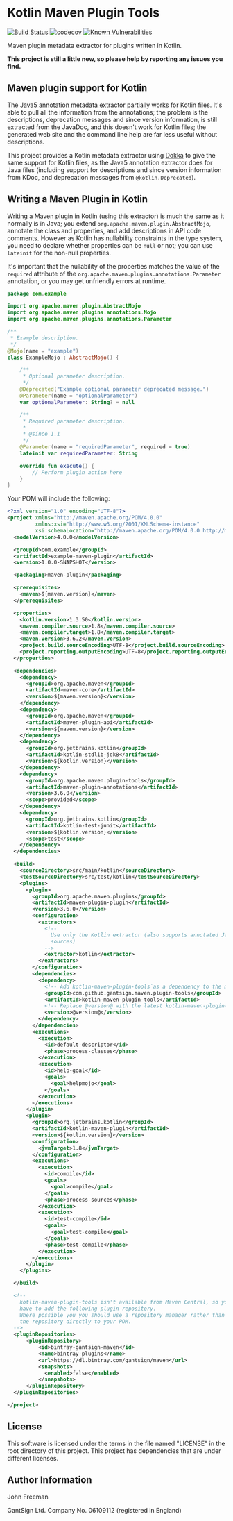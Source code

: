 # Kotlin Maven Plugin Tools

[![Build Status](https://travis-ci.org/gantsign/kotlin-maven-plugin-tools.svg?branch=master)](https://travis-ci.org/gantsign/kotlin-maven-plugin-tools)
[![codecov](https://codecov.io/gh/gantsign/kotlin-maven-plugin-tools/branch/master/graph/badge.svg)](https://codecov.io/gh/gantsign/kotlin-maven-plugin-tools)
[![Known Vulnerabilities](https://snyk.io/test/github/gantsign/kotlin-maven-plugin-tools/badge.svg)](https://snyk.io/test/github/gantsign/kotlin-maven-plugin-tools)

Maven plugin metadata extractor for plugins written in Kotlin.

**This project is still a little new, so please help by reporting any issues you find.**

## Maven plugin support for Kotlin

The [Java5 annotation metadata extractor](https://maven.apache.org/plugin-tools/maven-plugin-tools-annotations/index.html)
partially works for Kotlin files. It's able to pull all the information from the
annotations; the problem is the descriptions, deprecation messages and since
version information, is still extracted from the JavaDoc, and this doesn't work
for Kotlin files; the generated web site and the command line help are far less
useful without descriptions.

This project provides a Kotlin metadata extractor using
[Dokka](https://github.com/Kotlin/dokka) to give the same support for Kotlin
files, as the Java5 annotation extractor does for Java files (including support
for descriptions and since version information from KDoc, and deprecation
messages from `@kotlin.Deprecated`).

## Writing a Maven Plugin in Kotlin

Writing a Maven plugin in Kotlin (using this extractor) is much the same as it
normally is in Java; you extend `org.apache.maven.plugin.AbstractMojo`, annotate
the class and properties, and add descriptions in API code comments. However as
Kotlin has nullability constraints in the type system, you need to declare
whether properties can be `null` or not; you can use `lateinit` for the non-null
properties.

It's important that the nullability of the properties matches the value of
the `required` attribute of the
`org.apache.maven.plugins.annotations.Parameter` annotation, or you may get
unfriendly errors at runtime.

```kotlin
package com.example

import org.apache.maven.plugin.AbstractMojo
import org.apache.maven.plugins.annotations.Mojo
import org.apache.maven.plugins.annotations.Parameter

/**
 * Example description.
 */
@Mojo(name = "example")
class ExampleMojo : AbstractMojo() {

    /**
     * Optional parameter description.
     */
    @Deprecated("Example optional parameter deprecated message.")
    @Parameter(name = "optionalParameter")
    var optionalParameter: String? = null

    /**
     * Required parameter description.
     *
     * @since 1.1
     */
    @Parameter(name = "requiredParameter", required = true)
    lateinit var requiredParameter: String

    override fun execute() {
        // Perform plugin action here
    }
}
```

Your POM will include the following:

```xml
<?xml version="1.0" encoding="UTF-8"?>
<project xmlns="http://maven.apache.org/POM/4.0.0"
         xmlns:xsi="http://www.w3.org/2001/XMLSchema-instance"
         xsi:schemaLocation="http://maven.apache.org/POM/4.0.0 http://maven.apache.org/xsd/maven-4.0.0.xsd">
  <modelVersion>4.0.0</modelVersion>

  <groupId>com.example</groupId>
  <artifactId>example-maven-plugin</artifactId>
  <version>1.0.0-SNAPSHOT</version>

  <packaging>maven-plugin</packaging>

  <prerequisites>
    <maven>${maven.version}</maven>
  </prerequisites>

  <properties>
    <kotlin.version>1.3.50</kotlin.version>
    <maven.compiler.source>1.8</maven.compiler.source>
    <maven.compiler.target>1.8</maven.compiler.target>
    <maven.version>3.6.2</maven.version>
    <project.build.sourceEncoding>UTF-8</project.build.sourceEncoding>
    <project.reporting.outputEncoding>UTF-8</project.reporting.outputEncoding>
  </properties>

  <dependencies>
    <dependency>
      <groupId>org.apache.maven</groupId>
      <artifactId>maven-core</artifactId>
      <version>${maven.version}</version>
    </dependency>
    <dependency>
      <groupId>org.apache.maven</groupId>
      <artifactId>maven-plugin-api</artifactId>
      <version>${maven.version}</version>
    </dependency>
    <dependency>
      <groupId>org.jetbrains.kotlin</groupId>
      <artifactId>kotlin-stdlib-jdk8</artifactId>
      <version>${kotlin.version}</version>
    </dependency>
    <dependency>
      <groupId>org.apache.maven.plugin-tools</groupId>
      <artifactId>maven-plugin-annotations</artifactId>
      <version>3.6.0</version>
      <scope>provided</scope>
    </dependency>
    <dependency>
      <groupId>org.jetbrains.kotlin</groupId>
      <artifactId>kotlin-test-junit</artifactId>
      <version>${kotlin.version}</version>
      <scope>test</scope>
    </dependency>
  </dependencies>

  <build>
    <sourceDirectory>src/main/kotlin</sourceDirectory>
    <testSourceDirectory>src/test/kotlin</testSourceDirectory>
    <plugins>
      <plugin>
        <groupId>org.apache.maven.plugins</groupId>
        <artifactId>maven-plugin-plugin</artifactId>
        <version>3.6.0</version>
        <configuration>
          <extractors>
            <!--
              Use only the Kotlin extractor (also supports annotated Java
              sources)
            -->
            <extractor>kotlin</extractor>
          </extractors>
        </configuration>
        <dependencies>
          <dependency>
            <!-- Add kotlin-maven-plugin-tools`as a dependency to the maven-plugin-plugin -->
            <groupId>com.github.gantsign.maven.plugin-tools</groupId>
            <artifactId>kotlin-maven-plugin-tools</artifactId>
            <!-- Replace @version@ with the latest kotlin-maven-plugin-tools release -->
            <version>@version@</version>
          </dependency>
        </dependencies>
        <executions>
          <execution>
            <id>default-descriptor</id>
            <phase>process-classes</phase>
          </execution>
          <execution>
            <id>help-goal</id>
            <goals>
              <goal>helpmojo</goal>
            </goals>
          </execution>
        </executions>
      </plugin>
      <plugin>
        <groupId>org.jetbrains.kotlin</groupId>
        <artifactId>kotlin-maven-plugin</artifactId>
        <version>${kotlin.version}</version>
        <configuration>
          <jvmTarget>1.8</jvmTarget>
        </configuration>
        <executions>
          <execution>
            <id>compile</id>
            <goals>
              <goal>compile</goal>
            </goals>
            <phase>process-sources</phase>
          </execution>
          <execution>
            <id>test-compile</id>
            <goals>
              <goal>test-compile</goal>
            </goals>
            <phase>test-compile</phase>
          </execution>
        </executions>
      </plugin>
    </plugins>

  </build>

  <!--
    kotlin-maven-plugin-tools isn't available from Maven Central, so you
    have to add the following plugin repository.
    Where possible you you should use a repository manager rather than adding
    the repository directly to your POM.
  -->
  <pluginRepositories>
      <pluginRepository>
          <id>bintray-gantsign-maven</id>
          <name>bintray-plugins</name>
          <url>https://dl.bintray.com/gantsign/maven</url>
          <snapshots>
            <enabled>false</enabled>
          </snapshots>
      </pluginRepository>
  </pluginRepositories>

</project>
```

License
-------

This software is licensed under the terms in the file named "LICENSE" in the
root directory of this project. This project has dependencies that are under
different licenses.

Author Information
------------------

John Freeman

GantSign Ltd.
Company No. 06109112 (registered in England)
